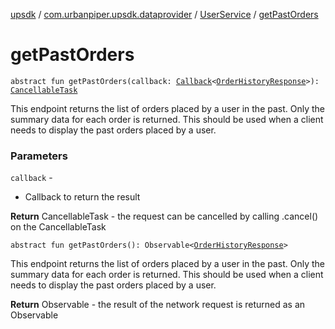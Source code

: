 [upsdk](../../index.md) / [com.urbanpiper.upsdk.dataprovider](../index.md) / [UserService](index.md) / [getPastOrders](./get-past-orders.md)

# getPastOrders

`abstract fun getPastOrders(callback: `[`Callback`](../-callback/index.md)`<`[`OrderHistoryResponse`](../../com.urbanpiper.upsdk.model.networkresponse/-order-history-response/index.md)`>): `[`CancellableTask`](../-cancellable-task/index.md)

This endpoint returns the list of orders placed by a user in the past. Only the summary data
for each order is returned. This should be used when a client needs to display the past orders placed
by a user.

### Parameters

`callback` -
* Callback to return the result

**Return**
CancellableTask - the request can be cancelled by calling .cancel() on the CancellableTask

`abstract fun getPastOrders(): Observable<`[`OrderHistoryResponse`](../../com.urbanpiper.upsdk.model.networkresponse/-order-history-response/index.md)`>`

This endpoint returns the list of orders placed by a user in the past. Only the summary data
for each order is returned. This should be used when a client needs to display the past orders placed
by a user.

**Return**
Observable - the result of the network request is returned as an Observable

